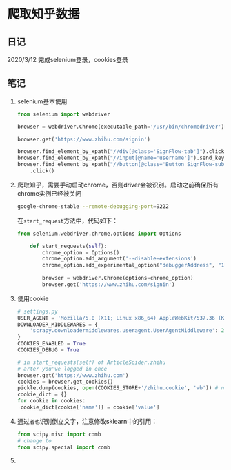 # 爬取知乎数据

## 日记

2020/3/12 完成selenium登录，cookies登录

## 笔记

1. selenium基本使用

   ```python
   from selenium import webdriver
   
   browser = webdriver.Chrome(executable_path='/usr/bin/chromedriver')
   
   browser.get('https://www.zhihu.com/signin')
   
   browser.find_element_by_xpath("//div[@class='SignFlow-tab']").click()
   browser.find_element_by_xpath("//input[@name='username']").send_keys('18965150181')
   browser.find_element_by_xpath("//button[@class='Button SignFlow-submitButton Button--primary Button--blue']") \
       .click()
   ```

2. 爬取知乎，需要手动启动chrome，否则driver会被识别。启动之前确保所有chrome实例已经被关闭

   ```zsh
   google-chrome-stable --remote-debugging-port=9222
   ```

   在`start_request`方法中，代码如下：

   ```python
   from selenium.webdriver.chrome.options import Options
   
       def start_requests(self):
           chrome_option = Options()
           chrome_option.add_argument('--disable-extensions')
           chrome_option.add_experimental_option("debuggerAddress", "127.0.0.1:9222")
           
           browser = webdriver.Chrome(options=chrome_option)
           browser.get('https://www.zhihu.com/signin')
   ```

3. 使用cookie

   ```python
   # settings.py
   USER_AGENT = 'Mozilla/5.0 (X11; Linux x86_64) AppleWebKit/537.36 (KHTML, like Gecko) Chrome/80.0.3987.132 Safari/537.36' # find with F12 in any Request Header
   DOWNLOADER_MIDDLEWARES = {
       'scrapy.downloadermiddlewares.useragent.UserAgentMiddleware': 2 # user agent 自动变换
   }
   COOKIES_ENABLED = True
   COOKIES_DEBUG = True
   
   # in start_requests(self) of ArticleSpider.zhihu
   # arter you've logged in once
   browser.get('https://www.zhihu.com')
   cookies = browser.get_cookies()
   pickle.dump(cookies, open(COOKIES_STORE+'/zhihu.cookie', 'wb')) # not necessary
   cookie_dict = {}
   for cookie in cookies:
   	cookie_dict[cookie['name']] = cookie['value']
   ```

   

4. 通过`者也`识别倒立文字，注意修改sklearn中的引用：

   ```python
   from scipy.misc import comb
   # change to
   from scipy.special import comb
   ```

   

5. 